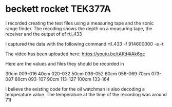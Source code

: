 # beckett rocket TEK377A

I recorded creating the test files using a measuring tape and the sonic range finder.  The recoding shows the depth on a measuring tape, the receiver and the output of of rtl_433

I captured the data with the following command
rtl_433 -f 914600000 -a -t

The video has been uploaded here:
https://youtu.be/tAKd4iAk6gc

Here are the values and files they should be recorded in

30cm  009-016
40cm  020-032
50cm  036-052
60cm  056-069
70cm  073-087
80cm  093-107
90cm  113-127
100cm 133-164

I believe the existing code for the oil watchman is also decoding a temperature value.  The temperature at the time of the recording was around 71f
